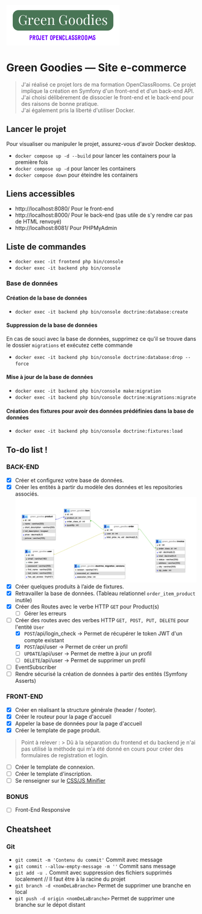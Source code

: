 ![Logo Green Goodies](https://github.com/halilxdev/OC-Green-Goodies/blob/main/misc/logo.webp)

# Green Goodies — Site e-commerce

> J'ai réalisé ce projet lors de ma formation OpenClassRooms. Ce projet implique la création en Symfony d'un front-end et d'un back-end API.  
> J'ai choisi délibérement de dissocier le front-end et le back-end pour des raisons de bonne pratique.  
> J'ai également pris la liberté d'utiliser Docker.

## Lancer le projet

Pour visualiser ou manipuler le projet, assurez-vous d'avoir Docker desktop.

* `docker compose up -d --build` pour lancer les containers pour la première fois
* `docker compose up -d` pour lancer les containers
* `docker compose down` pour éteindre les containers

## Liens accessibles

* http://localhost:8080/    Pour le front-end
* http://localhost:8000/    Pour le back-end (pas utile de s'y rendre car pas de HTML renvoyé)
* http://localhost:8081/    Pour PHPMyAdmin

## Liste de commandes

* `docker exec -it frontend php bin/console`
* `docker exec -it backend php bin/console`

### Base de données

#### Création de la base de données
* `docker exec -it backend php bin/console doctrine:database:create`
#### Suppression de la base de données
En cas de souci avec la base de données, supprimez ce qu'il se trouve dans le dossier `migrations` et exécutez cette commande
* `docker exec -it backend php bin/console doctrine:database:drop --force`
#### Mise à jour de la base de données
* `docker exec -it backend php bin/console make:migration`
* `docker exec -it backend php bin/console doctrine:migrations:migrate`
#### Création des fixtures pour avoir des données prédéfinies dans la base de données
* `docker exec -it backend php bin/console doctrine:fixtures:load`

## To-do list !

### BACK-END

- [x] Créer et configurez votre base de données.
- [x] Créer les entités à partir du modèle des données et les repositories associés.  
![Diagramme UML](https://github.com/halilxdev/OC-Green-Goodies/blob/main/misc/UML.png)  
- [x] Créer quelques produits à l’aide de fixtures.
- [x] Retravailler la base de données. (Tableau relationnel `order_item_product` inutile)
- [x] Créer des Routes avec le verbe HTTP `GET` pour Product(s)
    - [ ] Gérer les erreurs
- [ ] Créer des routes avec des verbes HTTP `GET, POST, PUT, DELETE` pour l'entité `User`
    - [x] `POST`/api/login_check -> Permet de récupérer le token JWT d'un compte existant
    - [x] `POST`/api/user -> Permet de créer un profil
    - [ ] `UPDATE`/api/user -> Permet de mettre à jour un profil
    - [ ] `DELETE`/api/user -> Permet de supprimer un profil
- [ ] EventSubscriber
- [ ] Rendre sécurisé la création de données à partir des entités (Symfony Asserts)

### FRONT-END

- [x] Créer en réalisant la structure générale (header / footer).
- [x] Créer le routeur pour la page d'accueil
- [x] Appeler la base de données pour la page d'accueil
- [x] Créer le template de page produit.  
> Point à relever : 
    > Dû à la séparation du frontend et du backend je n'ai pas utilisé la méthode qui m'a été donné en cours pour créer des formulaires de registration et login.
- [ ] Créer le template de connexion.
- [ ] Créer le template d'inscription.
- [ ] Se renseigner sur le [CSS/JS Minifier](https://github.com/sensiolabs/minify-bundle)

### BONUS

- [ ] Front-End Responsive

## Cheatsheet

### Git

* `git commit -m 'Contenu du commit'` Commit avec message
* `git commit --allow-empty-message -m ''` Commit sans message
* `git add -u .` Commit avec suppression des fichiers supprimés localement // Il faut être à la racine du projet
* `git branch -d <nomDeLaBranche>` Permet de supprimer une branche en local
* `git push -d origin <nomDeLaBranche>` Permet de supprimer une branche sur le dépot distant